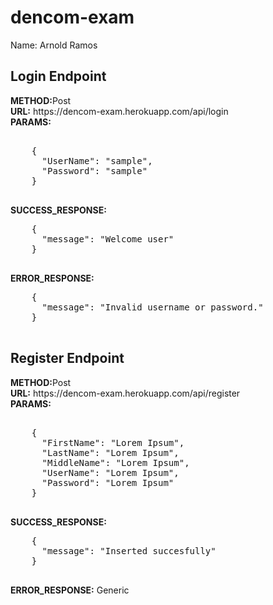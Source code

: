 # dencom-exam
Name: Arnold Ramos


<h2>Login Endpoint</h2>
    <b>METHOD:</b>Post<br>
    <b>URL:</b> https://dencom-exam.herokuapp.com/api/login <br>
    <b>PARAMS:</b><br>
    <pre> 
    {
      "UserName": "sample",
      "Password": "sample"
    }
    </pre>
    <b>SUCCESS_RESPONSE:</b><br>
    <pre>
    { 
	  "message": "Welcome user"
    }
    </pre>
    <b>ERROR_RESPONSE:</b><br>
    <pre>
    { 
	  "message": "Invalid username or password."
    }
    </pre>
    <h2>Register Endpoint</h2>
    <b>METHOD:</b>Post<br>
    <b>URL:</b> https://dencom-exam.herokuapp.com/api/register <br>
    <b>PARAMS:</b><br>
    <pre> 
    {
      "FirstName": "Lorem Ipsum",
      "LastName": "Lorem Ipsum",
      "MiddleName": "Lorem Ipsum",
      "UserName": "Lorem Ipsum",
      "Password": "Lorem Ipsum"
    }
    </pre>
    <b>SUCCESS_RESPONSE:</b><br>
    <pre>
    { 
      "message": "Inserted succesfully"
    }
    </pre>
    <b>ERROR_RESPONSE:</b> Generic
   
